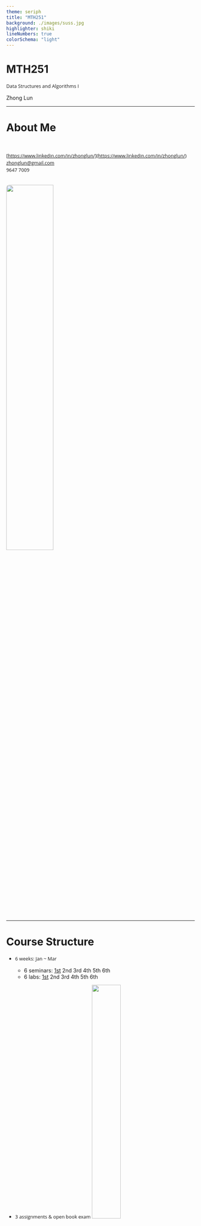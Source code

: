 ```yaml
---
theme: seriph
title: "MTH251"
background: ./images/suss.jpg
highlighter: shiki
lineNumbers: true
colorSchema: "light"
---
```


# MTH251

Data Structures and Algorithms I

<div class="pt-12">
  <span @click="$slidev.nav.next" class="px-2 py-1 rounded cursor-pointer" hover="bg-white bg-opacity-10">
    Zhong Lun
  </span>
</div>

---

# About Me

<br/>

<i class="fab fa-linkedin"></i> [https://www.linkedin.com/in/zhonglun/](https://www.linkedin.com/in/zhonglun/)  
<i class="far fa-envelope"></i> [zhonglun@gmail.com](zhonglun@gmail.com)  
<i class="fas fa-mobile-alt"></i> 9647 7009

<br/>

<img src="/images/linkedin.png" style="border-radius: 8px; width:50%"/>

---

# Course Structure

-   6 weeks: Jan ~ Mar

    -   6 seminars: [1st](/7) 2nd 3rd 4th 5th 6th
    -   6 labs: [1st](/7) 2nd 3rd 4th 5th 6th

-   3 assignments & open book exam
    <img src="/images/assessment.png" style="width:40%"/>

---

# Learning Objectives

1.  python
2.  algorithm time & space complexity
3.  basic data structure: <span class="hl-bg">array</span>, <span class="hl-bg">stacks</span>, <span class="hl-bg">queues</span>, <span class="hl-bg">list</span>, and <span class="hl-bg">tree</span>
4.  recursion algorithm

---

# Learning Resource

<br/>

<div grid="~ cols-4 gap-8">
  <div><img src="/images/study_guide.png" style="width: 140px; height: 200px"/></div>
  <div><img src="/images/study_book.png" style="width: 140px; height: 200px"/></div>
  <div><img src="/images/algorithms.png" style="width: 140px; height: 200px"/></div>
  <div><img src="/images/intro_algorithms.png" style="width: 140px; height: 200px"/></div>
</div>

---

# Learning Resource

<br/>

<img src="/images/leetcode.png" style="border-radius: 8px; width: 70%"/>

---

# Why Python

> _The TIOBE Programming Community index is an indicator of the popularity of programming languages._

<br/>

<img src="/images/tiobe.png" style="border-radius: 8px; width: 70%"/>

---

# Why Python

<br/>

<p class="norm">
✔ Easy to learn<br/> 
✔ Human Readable<br/>
✔ Productivity
</p>

<br/>

> **The Zen of Python, by Tim Peters**  
> Beautiful is better than ugly.  
> Explicit is better than implicit.  
> Simple is better than complex.  
> Readability counts.  
> Special cases aren't special enough to break the rules.  
> There should be one-- and preferably only one --obvious way to do it.  
> If the implementation is hard to explain, it's a bad idea.

---

# Python 101

<br/>

<div grid="~ cols-3 gap-8">
  <div>
    <uo><li>Compiled vs. Interpreted</li></uo><br/>
    <img src="/images/compiled_interpreted.png" style="width: 250px;"/>
  </div>
  <div>
    <uo><li>CPython bytecode</li></uo><br/>
    <img src="/images/cpython.png" style="width: 250px;"/>
  </div>
  <div>
    <uo><li>Python implementations</li></uo><br/>
    <img src="/images/python-implementations.png" style="width: 250px;"/>
  </div>
</div>

---

# Python Data Type

data type  
object id  
mutable vs. immutable  
variable  
copy vs. deep copy

---

# Python Program Structure

structure

---

# Python OO

OO

---

# Python Tutorials

<br/>

**Programming with Mosh**

<i class="fab fa-youtube"></i> [Python Tutorial - Python for Beginners [2020]](https://www.youtube.com/watch?v=kqtD5dpn9C8)

<br/>

**freeCodeCamp**

<i class="fab fa-youtube"></i> [Learn Python - Full Course for Beginners [Tutorial]](https://www.youtube.com/watch?v=rfscVS0vtbw)  
<i class="fab fa-youtube"></i> [Python for Everybody - Full University Python Course](https://www.youtube.com/watch?v=8DvywoWv6fI)  
<i class="fab fa-youtube"></i> [Intermediate Python Programming Course](https://www.youtube.com/watch?v=HGOBQPFzWKo)

<style>
p {
  font-size: 0.9rem;
}
</style>

---

# Algorithms & Data Structure

Intro

A data structure is a way of organizing data so that it can be used effectively

Algorithms provides computer step by step instructions to solve a problem

<p class="hl-color">Program = Data Structure + Algorithm </p>

<br/>

<pre class="norm">
    -   Finiteness
    -   Definiteness
    -   Effectiveness
    -   Input
    -   Output
</pre>

---

# Algorithms & Data Structure

Data Structure

-   Linear
    -   Array, String, Linked List
    -   Stack, Queue, Deque, Set, Map/Hash, etc.
-   Non-Linear
    -   Tree, Graph
    -   Binary Search Tree, Red-Black Tree, AVL, Heap, Disjoin Set, Trie, etc.
-   Others
    -   Bitwise, BloomFilter, LRU Cache

---

# Algorithms & Data Structure

Algorithms

-   branching: if-else, switch
-   iteration: for, while loop
-   recursion: divide & conquer, backtrace
    <br/>
-   searching: binary search, depth first, breath first, A\*, etc.
-   sorting: quick sort, bubble sort, merge sort, etc.
-   dynamic programming
-   greedy
-   ......

---

# Algorithms & Data Structure

<br/>

**Why**

✓ deeper understanding of computer system  
✓ improve coding skill  
✓ coding interview  
✓ building framework and library

**How**

🏃‍♂️ learning by doing, implementing from scratch  
🙇🏻‍♂️ problem solving

---

# Algorithm Complexity Analysis

Performance

-   cpu, memory, io, networking, etc.
-   worst case, avg case, best case
-   data.size()
-   no. of lines
-   .....

---

# Algorithm Complexity Analysis

-   <span class="hl">Time Complexity</span> : by giving the size of the data set as integer N, consider the number of operations that need to be conducted by computer before the algorithm can finish

-   <span class="hl">Space Complexity</span> : by giving the size of the data set as integer N, consider the size of extra space that need to be allocated by computer before the algorithm can finish

-   **Accessing**, **Searching**, **Inserting**, **Deleting**

<!--
Algorithm is a step by step pragmatic instruction to computer to solve problem

To design and implement a algorithm usually we sacrifice space to achieve fast performance, in another word time is more important than space. But in reality we still need to take care of memory usage or storage otherwise computer may hang or hitting out of memory error.

Data structure is our building blocks for algorithm, so when using these data structure we need to consider the performance of those most common operations, namely Accessing, Searching, Inserting, Deleting of data
-->

---

# Big-O

<br/>

> _Big-O describes the trend of algorithm performance when the data size increases_

|                |                        |
| -------------: | :--------------------- |
|        $O(1)$: | constant complexity    |
| $O(\log_* n)$: | logarithmic complexity |
|        $O(n)$: | constant complexity    |
|      $O(n^2)$: | N square complexity    |
|      $O(2^n)$: | exponential complexity |
|       $O(n!)$: | factorial              |

<!--
Big-O indicating the complexity level not the exact number of operations or the exact size of space)
-->

---

# Big-O

<br/>

$O(f) = f$  
$O(c·f) = O(f)$  
$O(f+g) = O(max(f, g))$  
$O(f)·O(g) = O(f·g)$  
$O(f·g) \leq O(f·h)$ if and only if $O(g) \leq O(h)$  
$O(x^a) \leq O(x^b)$ if and only if $a \leq b$  
$O(a^x) \lt O(b^x)$ if and only if if $a \lt b$  
$O(x^a) \lt O(b^x)$ if and only if if $d \gt 1$ (assuming $c \geq 1$ and $d \geq 1$)  
$O(log_* x) \lt O(x^c)$ if and only if if $c \gt 0$

👉 [Master theorem (analysis of algorithms)](<https://en.wikipedia.org/wiki/Master_theorem_(analysis_of_algorithms)>)

---

# Big-O

<br/>

Big-O cheatsheet 👉 [https://www.bigocheatsheet.com/](https://www.bigocheatsheet.com/)

$O(1) < O(\log_* n) < O(n) < O(n\log_* n) < O(n^2) < O(2^n) < O(n!)$

<img src="/images/bigo-chart.jpeg" style="width:50%"/>

---

# Array

<br/>

To store a list of similar things, example:

<pre class="norm">
    A list of names: [“Alex”, “Bob”, “Charles”, “David”]
    A list of numbers: [1, 2, 3, 4]
</pre>

Each item in the array referred as “<span class="hl">element</span>”

---

# Array

<br/>

-   Element Type: same type (array is structured data)

-   Element Size: fixed

```java
# java
String[] cars = {“BMW”, “Toyota”, “Tesla”} // declare & init

Integer[] scores = new Integer[10] // declare
// init
scores[0] = 90
scores[1] = 80
```

-   Element Index: 0, 1, ..., length - 1

---

# Array 2-D

<br/>

<pre class="norm">
students = [  
    [“Alex”,  “M”, “S1111111A”],  
    [“Bob”,   “M”, “S2222222B”],  
    [“James”, “M”, “S3333333C”],  
]  

students[2]      → [“James”, “M”, “S3333333C”]  
Students[1][2] → “S2222222B”
</pre>

<br/>

| **Index** | **0** | **1** | **2**     |
| :-------: | :---- | :---: | :-------- |
|   **0**   | Alex  |   M   | S1111111A |
|   **1**   | Bob   |   M   | S2222222B |
|   **2**   | James |   M   | S3333333C |

---

# Array Address

<pre class="norm">
str = "HELLO" = ['H', 'E', 'L', 'L', 'O']
</pre>

<img src="/images/array_address.png" style="width: 60%">

<pre class="norm">
data type: char  
data type size: 2 byte (1 byte = 8 bits, 0000 0000 ~ 1111 1111)  
</pre>

<br/>

<span class="hl-color">total_size = array_size \* data_type_size</span>

<span class="hl-color">array[i].address = base_address + i \* data_type_size</span>

👉 O(1)

<!--
Array is very simple but fundamental data structure because it represents the basic structure how we allocate and use memory.

Memory is like a big building and it contains many rooms, the room can store data, each room has a unique room number which is the address, the room size is same and in computer the size unit is byte and one byte equals to 8 bit, 0~255. one byte can store 8 0s to 8 1s, for unsigned integer, it means from 0 to 255.

By definition array should contain a numbers of element with same data type. String can be considered as an array of chars. We can use the index to identify the element.

Why the starting index is 0?

Memory is a limited resource in programing and memory allocation is quite complicated because we dont do memory allocation randomly and manually. A background process - Garbage collector (GC) will reclaim memory from programs smartly without our intervention.

-->

---

# Array Operations

<div style="width: 70%">
  <table class="ops">
    <thead>
      <tr>
        <th id="">Operation</th>
        <th id="">Array</th>
        <th id="">Dynamic Array</th>
        </tr>
      </thead>
      <tbody>
        <tr class="odd">
          <th>Accessing</th>
          <td>O(1)</td>
          <td>O(1)</td>
        </tr>
        <tr class="even">
          <th>Searching</th>
          <td>O(n)</td>
          <td>O(1)</td>
        </tr>
        <tr class="odd">
          <th>Inserting</th>
          <td>-</td>
          <td>O(n)</td>
        </tr>
        <tr class="even">
          <th>Deleting</th>
          <td>-</td>
          <td>O(n)</td>
        </tr>
      </tbody>
  </table>
</div>

---

# ADT vs. Data Structure

<br/>

An <span class="hl-bg">abstract data type</span> (ADT) is an abstraction of a <span class="hl-bg">data structure</span> which provides only the interface to which a data structure must adhere to. The interface does not give any specific details about how something should be implemented.

Programming language provides different <span class="hl-bg">data types</span> to implement/represent different data structure.

<!--
When studying algorithm, we use data structure such as Array, Dynamic Array, Linked List, as the solution or algorithm is programming language independent.

When coding or implementing the algorithm in a specific programming language like Python, we use data type like int, string, list which are supported by the language. Different programming language provides different builtin data types. Java has a few of List data type: ArrayList, AttributeList, LinkedList, Stack, and so on. We can implement more advanced data structure by using the builtin date types.

So they are used in different context and don’t feel confused.
-->

---

# Dynamic Array

<!--
You may wonder how to implement a dynamic array, in fact it can be implemented by a normal array.

When we append, insert & delete, we touch not just a single element.

Memory is still a limited resource, the actual implementation of dynamic array has to take it into consideration. And memory management is a very complicated problem.

-->

---

# Linear Search

<br/>

-   Input: array, target element
-   Output: position (-1 if not existing)

---

# Stack

<br/>

-   Sequential Access vs Random Access (such as Array)

-   <span class="hl-color">LIFO</span> (Last In First Out) sequential collection

<br/>

<img src="/images/stack.jpg" style="width: 30%"/>

<!--
As we have known, any element in Array we can access directly by calling upon the index location, but unlike Array, for some linear data structure, the element can be accessed only in a particular order, Stack is one of them.

By definition, stack is a linear data structure that stores data in such a way that the last piece of data stored, is the first one retrieved also called last-in, first-out or first-in, last-out.
-->

---

## Stack: Operations

<br/>

-   <span class="hl-color">push</span>() − pushing (storing) an element on the stack
-   <span class="hl-color">pop</span>() − removing (accessing) an element from the stack
-   top()/peek() − get the top data element of the stack, without removing it
-   size(), isEmpty(), isFull()

<br/>

<div grid="~ cols-2 gap-10">
  <div><img src="/images/stack_push.png" style="width: 70%"/></div>
  <div><img src="/images/stack_pop.png"  style="width: 70%"/></div>
</div>

<!--
Push & Pop are the 2 most important operations for stack. Push is to store an element to the top and stack size will increase 1. Be careful if the stack is full, pop will throw overflown exception. The opposite is Pop, pop is to remove the top element and the size will decrease 1. And if stack is empty, it will throw underflow exception.
-->

---

# Stack Operations

<div style="width: 50%">
  <table class="ops">
    <thead>
      <tr>
        <th id="">Operation</th>
        <th id="">Stack</th>
        </tr>
      </thead>
      <tbody>
        <tr class="odd">
          <th>Accessing</th>
          <td>O(n)</td>
        </tr>
        <tr class="even">
          <th>Searching</th>
          <td>O(n)</td>
        </tr>
        <tr class="odd">
          <th>Inserting</th>
          <td>O(1)(push)</td>
        </tr>
        <tr class="even">
          <th>Deleting</th>
          <td>O(1)(pop)</td>
        </tr>
      </tbody>
  </table>
</div>

<!--
To access the bottom element of the stack, we have to remove all the elements above it, so the time complexity is O(n). This is the weakness when we apply stack to solve problem.

Search is similar to accessing.

As stack is LIFO we cannot insert and delete random element.

-->

---

# Queue

<br/>

-   <span class="hl-color">FIFO</span> (First In First Out) sequential collection

<br/>

<img src="/images/queue.png" style="width: 30%"/>

---

## Queue: Operations

<br/>

-   <span class="hl-color">enqueue</span>() − adding (storing) an element to the queue
-   <span class="hl-color">dequeue</span>() − removing (accessing) an element from the queue
-   fist()/peek() − get the first element of the queue, without removing it
-   size(), isEmpty(), isFull()

<br/>

<div grid="~ cols-2 gap-10">
  <div><img src="/images/queue_enqueue.png" style="width: 70%"/></div>
  <div><img src="/images/queue_dequeue.png" style="width: 70%"/></div>
</div>

<!--
-->

---

# Queue Operations

<div style="width: 50%">
  <table class="ops">
    <thead>
      <tr>
        <th id="">Operation</th>
        <th id="">Queue</th>
        </tr>
      </thead>
      <tbody>
        <tr class="odd">
          <th>Accessing</th>
          <td>O(n)</td>
        </tr>
        <tr class="even">
          <th>Searching</th>
          <td>O(n)</td>
        </tr>
        <tr class="odd">
          <th>Inserting</th>
          <td>O(1)(enqueue)</td>
        </tr>
        <tr class="even">
          <th>Deleting</th>
          <td>O(1)(dequeue)</td>
        </tr>
      </tbody>
  </table>
</div>

<!--
-->

---

## Linked List

<br/>

-   dynamic linear data structure

-   data stored in a “Node” class

-   data & pointer

<div grid="~ cols-2 gap-10">
  <div><img src="/images/ll_singly.png" style="width: 60%"/></div>
  <div>code here</div>
</div>

<!--
In previous class, we introduce 4 linear data structure and 3 of them are dynamic – dynamic array, stack and queue. As we know, they can be actually implemented by array and rely on resize() function to increase or decrease the memory size when we add/remove element.

Today we will introduce a new data structure - Linked List, which is truly dynamic data structure. Similar to Array, it is basic but very important data structure and it is widely used.

In Linked List, each a single node in the linked list has two parts, one is to store the actual data and  the other is a pointer or ref which points to the next node.
-->

---

# Linked List Operations

<div style="width: 70%">
  <table class="ops">
    <thead>
      <tr>
        <th id="">Operation</th>
        <th id="">Linked List</th>
        <th id="">Dynamic Array</th>
        </tr>
      </thead>
      <tbody>
        <tr class="odd">
          <th>Accessing</th>
          <td>O(n)</td>
          <td>O(1)</td>
        </tr>
        <tr class="even">
          <th>Searching</th>
          <td>O(n)</td>
          <td>O(n)</td>
        </tr>
        <tr class="odd">
          <th>Inserting</th>
          <td>O(1)</td>
          <td>O(n)</td>
        </tr>
        <tr class="even">
          <th>Deleting</th>
          <td>O(1)</td>
          <td>O(n)</td>
        </tr>
      </tbody>
  </table>
</div>

<!--
For inserting, just need to create the new node and update the pre node

For deleting, just need to update the pre node and next node

Comparing Array, the accessing is slower but the update is much faster.
-->

---

# Linked List

<br/>

<div class="inline-grid grid-cols-[1fr,2fr] gap-8">
  <div align="right">Singly Linked List</div>
  <div><img src="/images/ll_singly.png" style="width: 50%"/></div>
  <div align="right">Doubly Linked List</div>
  <div><img src="/images/ll_doubly.png" style="width: 50%"/></div>
  <div align="right">Circular Linked List</div>
  <div><img src="/images/ll_circular.png" style="width: 50%"/></div>
  <div align="right">Positional Linked List</div>
  <div><img src="/images/ll_positional.png" style="width: 50%"/></div>
</div>

<!--
Besides Single Linked List, we have some other forms of linked list.

For Circular Linked List, the last element points back to the first element, instead of null

For Double Linked List, we have two pointers, one points to the previous node, the other points to the next.

To speed up the accessing, we can create the position class, each node is associated with a position object. We don’t use indexing as position as indexing can be changed as we remove/add the nodes. The actual position logic is up to the implementation.
-->

---

# Linked List vs. Array

<br/>

<pre class="norm">
✔ dynamic, no need to deal with fixed memory size 
✖ accessing speed    
</pre>

<br/>
<br/>

<div class="inline-grid grid-cols-[1fr,3fr] gap-8">
  <div align="right">Array:</div>
  <div><img src="/images/array_address.png" style="width: 70%"/></div>
  <div align="right">Linked List:</div>
  <div><img src="/images/ll_address.png" style="width: 70%"/></div>
</div>

<!--
Both array and linked list are very foundation data structure, because they represent how we store data into memory.  For array we require consecutive memory units, imaging after certain time, the memory becomes fragment. If we want to store a big chunk of data, for example the data needs 100 memory units, we may not able to find 100 unites together, but linked list can solve that problem as the node is stored randomly in the memory.

Linked list is more flexible than Array but why Array is still important and useful.
-->

---

# Linked List vs. Array

<div align="center">
  <img src="/images/storage_speed.png" style="width:70%"/>
</div>

<!--
Let us look at this picture, data in our computer can be stored in different place, especially on runtime, data is accessible not just in memory but also in cpu cache. Giving one example, if we have one integer array which contains 4 integer 1,2,3,4, if 1 is being processed by cpu, it will be loaded into cpu cache. As 2, 3, 4 are close to 1, and very likely to be processed next, So modern cpu is so smart that it will preload 2,3,4 into cpu cache together with 1. This optimization operation is available for array data structure but not linked list.
-->

---

## Recursion

Recursion by definition is a function that calls itself.

-   base case
-   recursive case

<br/>
<br/>

<div grid="~ cols-2 gap-8">
  <div class="norm">
    <p>Example: </p>
    <p>Fibonacci sequence 0, 1, 1, 2, 3, 5, 8, …  </p>
    <ul>
      <li>when n = 1, fib(1) = 0</li>
      <li>when n = 2, fib(2) = 1</li>
      <li>when n > 2, fib(n) = fib(n-1) + fib(n-2)</li>
    </ul>
  </div>
  <div>
    <p>&nbsp;</p>
    <img src="/images/fib_recursive.png" style="width: 400px;"/>
  </div>
</div>

<!--
Recursion pattern: recursion includes 2 cases the base and the recursive case

Base case: the exist condition
Recursive case: reduce the original problem to a smaller version

Every single recursion function must have at least 1 base case and 1 recursive case.

To understand complicated concept like Recursion, its always good to start with example.
-->

---

## Recursion vs. Iterative

<br/>

> _Anything with a recursion can be done iteratively (loop)_

<br/>
<br/>

<div grid="~ cols-2 gap-8">
  <div>
    <h4>🤗 Intuitive/DRY, code readability</h4>
  </div>
  <div>
    <img src="/images/fib_recursive.png" style="width: 350px;"/>
  </div>
  <div>
    <h4>🤔 Optimization, call stack </h4>
  </div>
  <div>
    <img src="/images/fib_iterative.png" style="width: 350px;"/>
  </div>  
</div>

<!--
It is ALWAYS possible to convert a recursion implementation into iterative/loop implementation.
-->

---

## Recursive Call

<br/>
<br/>

<div class="inline-grid grid-cols-[1fr,2fr] gap-12">
  <div align="right">
    <h4>Call Stack: </h4>
  </div>
  <div>
    <img src="/images/recursive_callstack.png" style="width: 350px;"/>
  </div>
  <div align="right">
    <h4>fib_recursive(5): </h4>
  </div>
  <div>
    <img src="/images/fib_callstack.png" style="width: 350px;"/>
  </div>  
</div>

<!--
It is ALWAYS possible to convert a recursion implementation into iterative/loop implementation.
-->

---

## Recursive Call

<br/>
<br/>

-   Max call stack size (stack overflow error)

-   Tail Call Optimization

-   Memorization

---

## Recursive Call

<br/>
<br/>

Fundamental technique to solve problem:

-   Identifying the base case

-   Identifying the recursion formula/equation to transform the problem to smaller version
    -   Problem requires back-tracking
    -   Problem has tree structure

<!--
Recursion is applied widely in many algorithms, so it is very important to master this technique.

Hopefully after the class, recursion is no more magic to you and you can understand how to resolve problem with recursion.
-->

---

## Tree

<br/>

<div grid="~ cols-2 gap-8">
  <div align="center">
    <img src="/images/tree_example1.png" style="width: 80%"/>
  </div>  
  <div align="center">
    <img src="/images/tree_example2.png" style="width: 80%"/>
  </div> 
</div>

---

## Tree Terminology

<br/>

<div class="inline-grid grid-cols-[1fr,3fr] gap-8">
  <div align="left" class="norm">
    <ul>
      <li>Node: Root, leaf, Internal Node</li>
      <li>Paren, Children, Sibling</li> 
      <li>Edge, Degree</li>
      <li>SubTree</li>
      <li>Path </li>
      <li>Level</li>     
    </ul>
  </div>  
  <div align="left">
    <img src="/images/tree_terminology1.png" style="width: 80%"/>
  </div> 
</div>

<!--
Tree is collection of data in hierarchical structure. Each element in the tree is called node but unlike Linked list, tree node can have multiple links to the others, the link is called edge.

We have different nodes in a tree, first node is root, no parent, only one root in a tree.

The degree of a node is the total numbers of links or total numbers of child nodes.

SubTree: child node forms a tree recursively.

Path: sequence of nodes and edges from one node to the other, A -> B -> D -> E
-->

---

## Tree Terminology

<br/>

<div class="inline-grid grid-cols-[1fr,3fr] gap-8">
  <div align="left" class="norm">
    <ul>
      <li>Level vs. Depth vs. Height</li>   
    </ul>
  </div>  
  <div align="left">
    <img src="/images/tree_terminology2.png" style="width: 80%"/>
  </div> 
</div>

<!--
Level: edges in path from root to the node
Depth: edges in path from the node to the root
Height: edges in longest path from the node to the leaf
-->

---

## Binary Tree

<br/>

-   One one root

-   Max 2 child nodes

-   One and only one path from root to each node

-   Max nodes on level: $2^l$

-   Max nodes total: $2^{h+1} - 1$

---

## Binary Tree

<br/>

<div grid="~ cols-2 gap-8">
  <div>
    <ul>
      <li>Array</li> 
    </ul>
    <img src="/images/bt_array1.png" style="width: 60%"/>
    <br/>
    <img src="/images/bt_array2.png" style="width: 60%"/>
  </div>  
  <div>
    <ul>
      <li>Left/Right Linked List</li> 
    </ul>
    <img src="/images/bt_ll1.png" style="width: 60%"/>
    <br/>
    <img src="/images/bt_ll2.png" style="width: 60%"/>
  </div> 
</div>

<!--
-->

---

## Binary Tree Traverse (DFS): pre-order

<br/>
<br/>

<div class="inline-grid grid-cols-[1fr,2fr] gap-8">
  <div class="norm">
    ROOT → Left → Right:  
    <ol>
      <li>Visit the root</li> 
      <li>Traverse the left subtree</li> 
      <li>Traverse the right subtree</li> 
    </ol>
    <p class="hl-color">A B D H I E J C F G K</p>
  </div>  
  <div align="center">
    <img src="/images/bt_traverse.png" style="width: 60%"/>
  </div> 
</div>

<!--
-->

---

## Binary Tree Traverse (DFS): in-order

<br/>
<br/>

<div class="inline-grid grid-cols-[1fr,2fr] gap-8">
  <div class="norm">
    Left → Root → Right:  
    <ol>
      <li>Traverse the left subtree</li> 
      <li>Visit the root</li>   
      <li>Traverse the right subtree</li> 
    </ol>
    <p class="hl-color">H D I B J E A F C K G</p>
  </div>  
  <div align="center">
    <img src="/images/bt_traverse.png" style="width: 60%"/>
  </div> 
</div>

<!--
-->

---

## Binary Tree Traverse (DFS): post-order

<br/>
<br/>

<div class="inline-grid grid-cols-[1fr,2fr] gap-8">
  <div class="norm">
    Left → Right → Root:  
    <ol>
      <li>Traverse the left subtree</li> 
      <li>Traverse the right subtree</li> 
      <li>Visit the root</li>   
    </ol>
    <p class="hl-color">H I D J E B F K G C A</p>
  </div>  
  <div align="center">
    <img src="/images/bt_traverse.png" style="width: 60%"/>
  </div> 
</div>

<!--
-->

---

## Binary Tree Traverse (BFS): level order

<br/>
<br/>

<div class="inline-grid grid-cols-[1fr,2fr] gap-8">
  <div class="norm">
    <ol>
      <li>Visit the root</li>  
      <li>Visit the left node</li> 
      <li>Visit the right node</li> 
      <li>Go to next level</li> 
    </ol>
    <p class="hl-color">A B C D E F G H I J K</p>
  </div>  
  <div align="center">
    <img src="/images/bt_traverse.png" style="width: 60%"/>
  </div> 
</div>

<!--
-->

---

## Binary Tree

<br/>

<div grid="~ cols-2 gap-8">
  <div align="left" class="norm">
    <ul>
      <li>Complete Tree: every level is completely filled except the last (leaf) and all nodes are as far left as possible</li> 
      <br/>
      <li>Full Binary Tree: every node has two child nodes except leaf</li> 
      <br/>
      <li>Perfect Binary Tree: every node has two child nodes except leaf and all leaves on same level</li>   
    </ul>
  </div>  
  <div align="left">
    <img src="/images/binary_tree.png" style="width: 90%"/>
  </div> 
</div>

<!--
-->

---

# Trees

<br/>

<img src="/images/tree.png" style="height: 80%"/>

---

# Array

<div style="width: 100%">
  <table class="flashcard">
    <thead>
      <tr>
        <th id=""></th>
        <th id=""></th>
      </tr>
    </thead>
      <tbody>
        <tr class="odd">
          <th>Concept</th>
          <td>
            <ul>
              <li>consecutive memory space: arr[i].address = base_address + i * data_type_size</li>
              <li>same data type → same size for each element </li>
              <li>fixed length </li>  
            </ul>
          </td>
        </tr>
        <tr class="even">
          <th>Operations</th>
          <td><span class="hl-color">Accessing O(1)</span>, Searching O(n)</td>
        </tr>
        <tr class="odd">
          <th>Notes</th>
          <td>
            <ul>
              <li>not memory friendly</li>
              <li>cpu cacheable </li>
              <li>index from 0</li>
              <li>fundamental data structure to implement others such as stack, queue, heap</li>
              <li>data type (programming language) vs. data structure </li>
            </ul>
          </td>
        </tr>
        <tr class="even">
          <th>Hands-on</th>
          <td>dynamic array, stack/queue, binary search, etc. </td>
        </tr>
      </tbody>
  </table>
</div>

---

# Stack

<div style="width: 100%">
  <table class="flashcard">
    <thead>
      <tr>
        <th id=""></th>
        <th id=""></th>
      </tr>
    </thead>
      <tbody>
        <tr class="odd">
          <th>Concept</th>
          <td><span class="hl-color">LIFO/FILO</span></td>
        </tr>
        <tr class="even">
          <th>Operations</th>
          <td>Accessing O(n), Searching O(n), Inserting/push O(1), Deleting/pop O(1)</td>
        </tr>
        <tr class="odd">
          <th>Notes</th>
          <td>Stack implementation by dynamic array or linked list</td>
        </tr>
        <tr class="even">
          <th>Hands-on</th>
          <td>function call stack, expression matching, etc. </td>
        </tr>
      </tbody>
  </table>
</div>

---

# Queue

<div style="width: 100%">
  <table class="flashcard">
    <thead>
      <tr>
        <th id=""></th>
        <th id=""></th>
      </tr>
    </thead>
      <tbody>
        <tr class="odd">
          <th>Concept</th>
          <td><span class="hl-color">FIFO/LILO</span></td>
        </tr>
        <tr class="even">
          <th>Operations</th>
          <td>Accessing O(n), Searching O(n), Inserting/enqueue O(1), Deleting/dequeue O(1)</td>
        </tr>
        <tr class="odd">
          <th>Notes</th>
          <td>Queue implementation by dynamic array or linked list</td>
        </tr>
        <tr class="even">
          <th>Hands-on</th>
          <td>priority queue, circular queue, job queue, resource pool, etc. </td>
        </tr>
      </tbody>
  </table>
</div>

---

# Linked List

<div style="width: 100%">
  <table class="flashcard">
    <thead>
      <tr>
        <th id=""></th>
        <th id=""></th>
      </tr>
    </thead>
      <tbody>
        <tr class="odd">
          <th>Concept</th>
          <td>
            <ul>
              <li>nonconsecutive memory space</li>
              <li>node: data + pointer</li>
              <li>Single Linked List, Doubly Linked List, Circular Linked List, Positional Linked List </li>  
            </ul>
          </td>
        </tr>
        <tr class="even">
          <th>Operations</th>
          <td>Accessing O(n), Searching O(n), <span class="hl-color">Inserting O(1)</span>, <span class="hl-color">Deleting O(1)</span></td>
        </tr>
        <tr class="odd">
          <th>Notes</th>
          <td>
            <ul>
              <li>accessing slower than array</li>
              <li>with/without head/tail node (which don’t store any data)   </li>
              <li>fundamental data structure to implement others such as skip list, hash table, etc.</li>
            </ul>
          </td>
        </tr>
        <tr class="even">
          <th>Hands-on</th>
          <td>stack, queue, traverse/reverse/update/merge, etc. </td>
        </tr>
      </tbody>
  </table>
</div>

---

# Binary Tree

<div style="width: 100%">
  <table class="flashcard">
    <thead>
      <tr>
        <th id=""></th>
        <th id=""></th>
      </tr>
    </thead>
      <tbody>
        <tr class="odd">
          <th>Concept</th>
          <td>
            <ul>
              <li>one root</li>
              <li>max 2 child nodes</li>
              <li>height & depth</li>
              <li>4 traversal (DFS/BFS): in-order(left-root-right), pre-order(root-left-right), post-order(left-right-root), level-order</li> 
              <li>proper, perfect, full, complete binary tree</li> 
            </ul>
          </td>
        </tr>
        <tr class="even">
          <th>Operations</th>
          <td>
            <ul>
              <li>DFS: time O(n), space O(h) </li>
              <li>BFS: time O(n), space O(n)</li>
            </ul>
          </td>
        </tr>
        <tr class="odd">
          <th>Notes</th>
          <td>stored in array or linked nodes</td>
        </tr>
        <tr class="even">
          <th>Hands-on</th>
          <td>4 traversal</td>
        </tr>
      </tbody>
  </table>
</div>

---

# Lab1

<br/>

-   download and install Anaconda
-   create and Activate your Anaconda Python env
-   (Optional) install and setup VS Code
-   exercise: <span class="hl">lab1.ipynb</span>

---

# Lab1

#### Download and install Anaconda

<br/>

> <i class="fas fa-external-link-alt"></i> [https://www.anaconda.com/products/individual](https://www.anaconda.com/products/individual)

<img src="/images/lab/anaconda_install.png" style="height: 50%"/>

---

# Lab1

#### Create and Activate your Anaconda Python env

<div class="inline-grid grid-cols-[3fr,4fr] gap-4">
  <div>
    <p class="norm">
      <ol>
        <li>Launch Conda Navigator</li>
        <li>Environments → +Create to create a new env (<strong>mth251</strong>)</li>
        <li>Switch to your Python env <strong>mth251</strong> from “Application on”</li>
        <li>Install Jupyter Notebook</li>
        <li>After that, Launch Jupyter Notebook</li>
      </ol>
    </p> 
  </div>
  <div>
    <p>
        <img src="/images/lab/anaconda_env.png" style="width:60%"/><br/>
        <img src="/images/lab/anaconda_jupyter.png" style="width:60%"/>
    </p>
  </div>  
</div>

---

# Lab1

#### Create and Activate your Anaconda Python env

<br/>

<pre class="norm">
<i class="far fa-comment-dots"></i> Also possible to perform via command line:
</pre>

```cmd
> # create the env
> conda create -n mth251 python=3.8
> # activate the env
> conda activate mth251
> # install jupyter
> conda install -c conda-forge notebook
> # start jupyter notebook
> jupyter notebook
```

<div grid="~ cols-2 gap-8">
  <div class="norm">
    <ul>
      <li>copy & paste the Jupyter link in the prompt to your browser</li>
      <li>Control-C to stop Jupyter from the command line</li>  
    </ul>
  </div>  
  <div>
    <img src="/images/lab/anaconda_cmd.png" style="height:80%"/>
  </div> 
</div>

---

# Lab1

#### Create and Activate your Anaconda Python env

<div class="inline-grid grid-cols-[1fr,2fr] gap-4">
  <div>
    <p class="norm">
      <ol start="6">
        <li>Now you are ready to create, edit and run Jupyter notebooks (lab1.ipynb): </li>
      </ol>
    </p>
  </div>
  <div>
    <p><img src="/images/lab/anaconda_notebook.png" style="width:50%"/></p>
  </div>
</div>

---

# Lab1

#### Install and setup VS Code

<br/>

> VS Code now fully integrated with Jupyter notebook, refer to this link:  
> <i class="fas fa-external-link-alt"></i> [Jupyter Notebooks in VS Code](https://www.youtube.com/watch?v=Ozq24uAshXo)

---

# Lab1

<br/>

<span class="hl">lab1.ipynb</span>

-   Python data type
-   Python program structure
-   OO

---

# Lab2

<br/>

-   review Array, Stack, Queue
-   exercise: <span class="hl">lab2.ipynb</span>
-   priority queue
-   circular queue

---

# Lab2

#### Exercise 1: two sum

Given an array of integers nums and an integer target, return indices of the two numbers such that they add up to target.

You may assume that each input would have exactly one solution, and you may not use the same element twice.

Example 1  
Input: _nums = [2,7,11,15], target = 9_  
Output: _[0,1]_  
Because nums[0] + nums[1] == 9, we return [0, 1]

Example 2  
Input: _nums = [3,2,4], target = 6_  
Output: _[1,2]_

Example 3  
Input: _nums = [3,3], target = 6_  
Output: _[0,1]_

<style>
p {
    font-family: 'Open Sans';
    font-size: 0.8rem;
    line-height: 1.5em;
}
</style>

---

# Lab2

#### Exercise 2: remove duplicate numbers

Given a sorted array nums, remove the duplicates in-place such that each element appears only once and returns the new length.

Do not allocate extra space for another array, you must do this by modifying the input array in-place with O(1) extra memory.

Example 1  
Input: _nums = [1,1,2]_  
Output: _2, nums = [1,2]_  
Explanation: Your function should return length = 2, with the first two elements of nums being 1 and 2 respectively. It doesn't matter what you leave beyond the returned length.

Example 2  
Input: _nums = [0,0,1,1,1,2,2,3,3,4]_  
Output: _5, nums = [0,1,2,3,4]_  
Explanation: Your function should return length = 5, with the first five elements of nums being modified to 0, 1, 2, 3, and 4 respectively. It doesn't matter what values are set beyond the returned length.

<style>
p {
    font-family: 'Open Sans';
    font-size: 0.8rem;
    line-height: 1.5em;
}
</style>

---

# Lab2

<br/>

<span class="hl-bg">Priority Queue</span> is similar to queue but the element with higher priority can be moved forward to the front. Use exiting Queue class to implement a priority queue (element with lower value has higher priority).

<pre class="norm">
<i class="far fa-sticky-note"></i> Priority Queue can be used in Printer Jobs or Schedule Tasks.
</pre>

---

# Lab2

<br/>

<span class="hl-bg">Circular Queue</span> is a linear data structure in which the operations are performed based on FIFO (First In First Out) principle and the last position is connected back to the first position to make a circle. It is also called "Ring Buffer".

Design your implementation of circular queue.

---

# Lab2

#### Circular Queue

<br/>

<div class="inline-grid grid-cols-[1fr,2fr] gap-8">
  <div class="norm">1. init</div>
  <div><img src="/images/lab/cq1_init.png" style="height: 90px"/></div>
  <div class="norm">2. enqueue D1</div>
  <div><img src="/images/lab/cq2.png" style="height: 90px"/></div>  
  <div class="norm">3. enqueue D2, D3, D4 and dequeue D1</div>
  <div><img src="/images/lab/cq3.png" style="height: 90px"/></div>
</div>

---

# Lab2

#### Circular Queue

<br/>

<div class="inline-grid grid-cols-[1fr,2fr] gap-8">
  <div class="norm">4. enqueue D5, D6, D7, D8</div>
  <div><img src="/images/lab/cq4.png" style="height: 90px"/></div>
  <div class="norm">5. dequeue D2, D3, D4, D5 and enqueue D9, D10</div>
  <div><img src="/images/lab/cq5.png" style="height: 90px"/></div> 
</div>

---

# Lab2

### Circular Queue

<br/>

<div class="norm">
<i class="far fa-sticky-note"></i> One of the benefits of the circular queue is that we can make use of the spaces in front of the queue. In a normal queue, once the queue becomes full, we cannot insert the next element even if there is a space in front of the queue (and it does not prevent the program accidentally creates a large queue or stack and use up the memory).
</div>

Implementation of CircularQueue class:

<div class="norm">
  <ul>
    <li><strong>enqueue</strong>(): insert the element</li>
    <li><strong>dequeue</strong>(): delete the element</li>
    <li><strong>front</strong>(): return the first element in the queue, if queue is empty, return None</li>
    <li><strong>rear</strong>(): return the last element in the queue, if queue is empty, return None</li>
    <li><strong>is_empty</strong>(): return true if queue is empty</li>
    <li><strong>is_full</strong>(): return true if queue is full</li>
  </ul>
</div>

---

# Lab3

<br/>

-   binary search
-   review Singly Linked List, Doubly Linked List, Recursion
-   exercise: <span class="hl">lab3.ipynb</span>

---

# Lab3

#### binary search

<br/>

<pre class="norm">
1. Go to https://www.cs.usfca.edu/~galles/visualization/Search.html to understand how Linear Search & Binary Search is working

2. Implement Linear Search & Binary Search in Python by yourself:

  -   familiar with Python coding style
  -   understand the input, output, steps and ending condition
  -   learn and compare different approaches (time & space complexity)
  -   test code reliability with different cases
</pre>

---

# Lab3

<br/>

<span class="hl">lab3.ipynb</span>

-   implement Stack by linked list
-   implement Queue by linked list
-   reverse a linked list
    -   recursive implementation
    -   iterative implementation

---

# Lab4

<br/>

-   review Binary Tree and 4 traverse methods
-   exercise: <span class="hl">lab4.ipynb</span>

---

# Lab4

#### Exercise 1: get maximum depth of binary tree

<br/>

<p class="norm">
A binary tree's maximum depth is the number of nodes along the longest path from the root node down to the farthest leaf node.
</p>

For example: the maximum depth is 3

---

# Lab4

#### Exercise 2: check a balanced binary tree

<br/>

<p class="norm">
A binary tree in which the left and right subtrees of every node differ in height by no more than 1.
</p>

<div grid="~ cols-2 gap-8">
  <div class="norm">
    <p><i>balanced = true:</i></p>
    <img src="/images/lab/tree_balance_true.png" style="width:50%"/>
  </div>  
  <div class="norm">
    <p><i>balanced = false:</i></p>
    <img src="/images/lab/tree_balance_false.png" style="width:50%"/>
  </div> 
</div>

---

# Lab4

#### Exercise 3: check a complete binary tree

<br/>

<pre class="norm">
In a complete binary tree, every level, except possibly the last, is completely filled, and all nodes in the last level are as far left as possible. It can have between 1 and 2h nodes inclusive at the last level h.
</pre>

<div grid="~ cols-2 gap-8">
  <div class="norm">
    <p><i>complete = true:</i></p>
    <img src="/images/lab/tree_complete_true.png" style="width:50%"/>
  </div>  
  <div class="norm">
    <p><i>complete = false:</i></p>
    <img src="/images/lab/tree_complete_false.png" style="width:50%"/>
  </div> 
</div>
